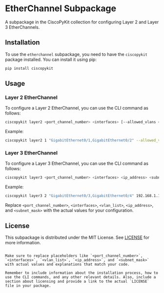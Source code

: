 # EtherChannel Subpackage

A subpackage in the CiscoPyKit collection for configuring Layer 2 and Layer 3 EtherChannels.

## Installation

To use the `etherchannel` subpackage, you need to have the `ciscopykit` package installed. You can install it using pip:

```bash
pip install ciscopykit
```

## Usage

### Layer 2 EtherChannel

To configure a Layer 2 EtherChannel, you can use the CLI command as follows:

```bash
ciscopykit layer2 <port_channel_number> <interfaces> [--allowed_vlans <vlan_list>]
```

Example:

```bash
ciscopykit layer2 1 "GigabitEthernet0/1,GigabitEthernet0/2" --allowed_vlans "10,20"
```

### Layer 3 EtherChannel

To configure a Layer 3 EtherChannel, you can use the CLI command as follows:

```bash
ciscopykit layer3 <port_channel_number> <interfaces> <ip_address> <subnet_mask>
```

Example:

```bash
ciscopykit layer3 2 "GigabitEthernet0/3,GigabitEthernet0/4" 192.168.1.1 255.255.255.0
```

Replace `<port_channel_number>`, `<interfaces>`, `<vlan_list>`, `<ip_address>`, and `<subnet_mask>` with the actual values for your configuration.

## License

This subpackage is distributed under the MIT License. See [LICENSE](LICENSE) for more information.
```

Make sure to replace placeholders like `<port_channel_number>`, `<interfaces>`, `<vlan_list>`, `<ip_address>`, and `<subnet_mask>` with actual values and explanations that match your code.

Remember to include information about the installation process, how to use the CLI commands, and any other relevant details. Also, include a section about licensing and provide a link to the actual `LICENSE` file in your package.